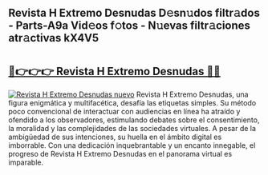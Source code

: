 ## Revista H Extremo Desnudas D𝚎sn𝚞dos filtr𝚊dos - Parts-A9a Vid𝚎os f𝚘tos - N𝚞evas filtr𝚊ciones atr𝚊ctivas kX4V5

# <h2><a href="http://mb2nsv.tromn.icu/?c=Revista+H+Extremo+Desnudas">🔗👉👉👉 Revista H Extremo Desnudas 🔗🔗</a></h2>

[![Revista H Extremo Desnudas nuevo](https://i.imgur.com/pEAQMta.gif)](http://mb2nsv.tromn.icu/?c=Revista+H+Extremo+Desnudas)
Revista H Extremo Desnudas, una figura enigmática y multifacética, desafía las etiquetas simples. Su método poco convencional de interactuar con audiencias en línea ha atraído y ofendido a los observadores, estimulando debates sobre el consentimiento, la moralidad y las complejidades de las sociedades virtuales. A pesar de la ambigüedad de sus intenciones, su huella en el ámbito digital es imborrable. Con una dedicación inquebrantable y un encanto innegable, el progreso de Revista H Extremo Desnudas en el panorama virtual es imparable.
